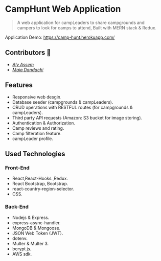 # CampHunt Web Application
> A web application for campLeaders to share campgrounds and campers to look for camps to attend, Built with MERN stack & Redux.

Application Demo: https://camp-hunt.herokuapp.com/

## Contributors 🤝
 - [*Aly Assem*](https://github.com/AlyAssem)  
 - [*Maia Dandachi*](https://github.com/MaiaDandachi)
 
## Features

- Responsive web desgin.
- Database seeder (campgrounds & campLeaders).
- CRUD operations with RESTFUL routes (for campgrounds & campLeaders).
- Third party API requests (Amazon: S3 bucket for image storing).
- Authentication & Authorization.
- Camp reviews and rating.
- Camp filteration feature.
- campLeader profile.

## Used Technologies
### Front-End

- React,React-Hooks ,Redux.
- React Bootstrap, Bootstrap.
- react-country-region-selector.
- CSS.

### Back-End

- Nodejs & Express.
- express-async-handler.
- MongoDB & Mongoose.
- JSON Web Token (JWT).
- dotenv.
- Multer & Multer 3.
- bcrypt.js.
- AWS sdk.
